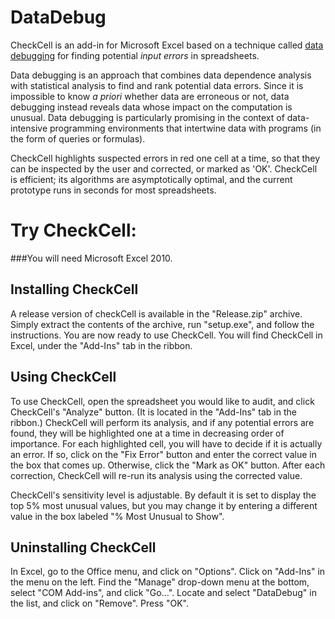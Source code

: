 DataDebug
=========

CheckCell is an add-in for Microsoft Excel based on a technique called [data debugging](https://web.cs.umass.edu/publication/details.php?id=2283 "data debugging") for finding potential _input errors_ in spreadsheets.

Data debugging is an approach that combines data dependence analysis with statistical analysis to find and rank potential data errors. Since it is impossible to know _a priori_ whether data are erroneous or not, data debugging instead reveals data whose impact on the computation is unusual. Data debugging is particularly promising in the context of data-intensive programming environments that intertwine data with programs (in the form of queries or formulas).

CheckCell highlights suspected errors in red one cell at a time, so that they can be inspected by the user and corrected, or marked as 'OK'. CheckCell is efficient; its algorithms are asymptotically optimal, and the current prototype runs in seconds for most spreadsheets.


Try CheckCell:
==============

###You will need Microsoft Excel 2010.

Installing CheckCell
--------------------
A release version of checkCell is available in the "Release.zip" archive. Simply extract the contents of the archive, run "setup.exe", and follow the instructions.
You are now ready to use CheckCell. You will find CheckCell in Excel, under the "Add-Ins" tab in the ribbon.

Using CheckCell
---------------
To use CheckCell, open the spreadsheet you would like to audit, and click CheckCell's "Analyze" button. (It is located in the "Add-Ins" tab in the ribbon.) CheckCell will perform its analysis, and if any potential errors are found, they will be highlighted one at a time in decreasing order of importance. For each highlighted cell, you will have to decide if it is actually an error. If so, click on the "Fix Error" button and enter the correct value in the box that comes up. Otherwise, click the "Mark as OK" button. After each correction, CheckCell will re-run its analysis using the corrected value.

CheckCell's sensitivity level is adjustable. By default it is set to display the top 5% most unusual values, but you may change it by entering a different value in the box labeled "% Most Unusual to Show".

Uninstalling CheckCell
----------------------
In Excel, go to the Office menu, and click on "Options". Click on "Add-Ins" in the menu on the left. Find the "Manage" drop-down menu at the bottom, select "COM Add-ins", and click "Go...". Locate and select "DataDebug" in the list, and click on "Remove". Press "OK".